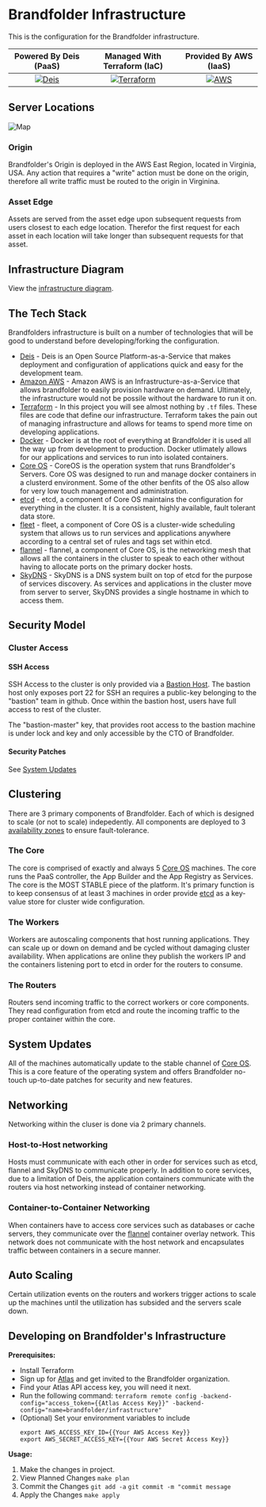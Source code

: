 # Brandfolder Infrastructure

This is the configuration for the Brandfolder infrastructure. 

| Powered By Deis (PaaS) | Managed With Terraform (IaC) | Provided By AWS (IaaS) |
|:-------------:|:-------------:|:-----:|
| [![Deis](https://brandfolder.com/brandfolder-infrastructure/assets/yf0vtwt0)](http://deis.io) | [![Terraform](https://brandfolder.com/brandfolder-infrastructure/assets/ak6pnrtw)](https://terraform.io) | [![AWS](https://brandfolder.com/brandfolder-infrastructure/assets/a70ln6en)](https://aws.amazon.com)

## Server Locations

![Map](https://brandfolder.com/brandfolder-infrastructure/attachments/h75claxg/brandfolder-infrastructure-infra-locations-map-image.png?dl=true)

### Origin
Brandfolder's Origin is deployed in the AWS East Region, located in Virginia, USA. Any action that requires a "write" action must be done on the origin, therefore all write traffic must be routed to the origin in Virginina.

### Asset Edge
Assets are served from the asset edge upon subsequent requests from users closest to each edge location. Therefor the first request for each asset in each location will take longer than subsequent requests for that asset.

## Infrastructure Diagram

View the [infrastructure diagram](diagram.asci).

## The Tech Stack

Brandfolders infrastructure is built on a number of technologies that will be good to understand before developing/forking the configuration.

* [Deis](https://deis.io) - Deis is an Open Source Platform-as-a-Service that makes deployment and configuration of applications quick and easy for the development team.
* [Amazon AWS](https://aws.amazon.com) - Amazon AWS is an Infrastructure-as-a-Service that allows brandfolder to easily provision hardware on demand. Ultimately, the infrastructure would not be possile without the hardware to run it on.
* [Terraform](https://terraform.io) - In this project you will see almost nothing by `.tf` files. These files are code that define our infrastructure. Terraform takes the pain out of managing infrastructure and allows for teams to spend more time on developing applications.
* [Docker](https://docker.com) - Docker is at the root of everything at Brandfolder it is used all the way up from development to production. Docker utlimately allows for our applications and services to run into isolated containers.
* [Core OS](https://coreos.com) - CoreOS is the operation system that runs Brandfolder's Servers. Core OS was designed to run and manage docker containers in a clusterd environment. Some of the other benfits of the OS also allow for very low touch management and administration.
* [etcd](https://github.com/coreos/etcd) - etcd, a component of Core OS maintains the configuration for everything in the cluster. It is a consistent, highly available, fault tolerant data store.
* [fleet](https://github.com/coreos/fleet) - fleet, a component of Core OS is a cluster-wide scheduling system that allows us to run services and applications anywhere according to a central set of rules and tags set within etcd. 
* [flannel](https://github.com/coreos/flannel) - flannel, a component of Core OS, is the networking mesh that allows all the containers in the cluster to speak to each other without having to allocate ports on the primary docker hosts.
* [SkyDNS](https://github.com/skynetservices/skydns) - SkyDNS is a DNS system built on top of etcd for the purpose of services discovery. As services and applications in the cluster move from server to server, SkyDNS provides a single hostname in which to access them.

## Security Model

### Cluster Access

#### SSH Access

SSH Access to the cluster is only provided via a [Bastion Host](https://en.wikipedia.org/wiki/Bastion_host). The bastion host only exposes port 22 for SSH an requires a public-key belonging to the "bastion" team in github. Once within the bastion host, users have full access to rest of the cluster.

The "bastion-master" key, that provides root access to the bastion machine is under lock and key and only accessible by the CTO of Brandfolder.

#### Security Patches

See [System Updates](#system-updates)

## Clustering

There are 3 primary components of Brandfolder. Each of which is designed to scale (or not to scale) indepedently. All components are deployed to 3 [availability zones](http://docs.aws.amazon.com/AWSEC2/latest/UserGuide/using-regions-availability-zones.html) to ensure fault-tolerance.

### The Core

The core is comprised of exactly and always 5 [Core OS](https://coreos.com/) machines. The core runs the PaaS controller, the App Builder and the App Registry as Services. The core is the MOST STABLE piece of the platform. It's primary function is to keep consensus of at least 3 machines in order provide [etcd](https://github.com/coreos/etcd) as a key-value store for cluster wide configuration.

### The Workers

Workers are autoscaling components that host running applications. They can scale up or down on demand and be cycled without damaging cluster availability. When applications are online they publish the workers IP and the containers listening port to etcd in order for the routers to consume.

### The Routers

Routers send incoming traffic to the correct workers or core components. They read configuration from etcd and route the incoming traffic to the proper container within the core.

## System Updates

All of the machines automatically update to the stable channel of [Core OS](https://coreos.com/). This is a core feature of the operating system and offers Brandfolder no-touch up-to-date patches for security and new features.

## Networking

Networking within the cluser is done via 2 primary channels.

### Host-to-Host networking

Hosts must communicate with each other in order for services such as etcd, flannel and SkyDNS to communicate properly. In addition to core services, due to a limitation of Deis, the application containers communicate with the routers via host networking instead of container networking.

### Container-to-Container Networking

When containers have to access core services such as databases or cache servers, they communicate over the [flannel](https://github.com/coreos/flannel) container overlay network. This network does not communicate with the host network and encapsulates traffic between containers in a secure manner.

## Auto Scaling

Certain utilization events on the routers and workers trigger actions to scale up the machines until the utilization has subsided and the servers scale down.

## Developing on Brandfolder's Infrastructure

**Prerequisites:**

* Install Terraform
* Sign up for [Atlas](https://atlas.hashicorp.com/) and get invited to the Brandfolder organization.
* Find your Atlas API access key, you will need it next.
* Run the following command:
  `terraform remote config -backend-config="access_token={{Atlas Access Key}}" -backend-config="name=brandfolder/infrastructure"`
* (Optional) Set your environment variables to include
  ```
  export AWS_ACCESS_KEY_ID={{Your AWS Access Key}}
  export AWS_SECRET_ACCESS_KEY={{Your AWS Secret Access Key}}
  ```

**Usage:**

1. Make the changes in project.
1. View Planned Changes
  `make plan`
1. Commit the Changes
  `git add -a`
  `git commit -m "commit message`
1. Apply the Changes
  `make apply`

